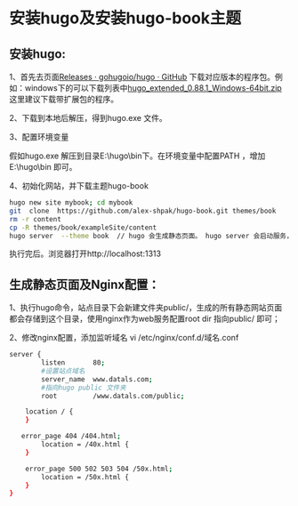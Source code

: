# 安装hugo及安装hugo-book主题 <!-- {docsify-ignore-all} -->

## 安装hugo:

1、首先去页面[Releases · gohugoio/hugo · GitHub](https://github.com/gohugoio/hugo/releases) 下载对应版本的程序包。例如：windows下的可以下载列表中[hugo_extended_0.88.1_Windows-64bit.zip](https://github.com/gohugoio/hugo/releases/download/v0.88.1/hugo_extended_0.88.1_Windows-64bit.zip) 这里建议下载带扩展包的程序。

2、下载到本地后解压，得到hugo.exe 文件。

3、配置环境变量

假如hugo.exe 解压到目录E:\hugo\bin下。在环境变量中配置PATH ，增加 E:\hugo\bin 即可。

4、初始化网站，并下载主题hugo-book

```bash
hugo new site mybook; cd mybook
git  clone  https://github.com/alex-shpak/hugo-book.git themes/book
rm -r content 
cp -R themes/book/exampleSite/content 
hugo server  --theme book  // hugo 会生成静态页面。 hugo server 会启动服务，默认端口：1313
```
执行完后。浏览器打开http://localhost:1313

## 生成静态页面及Nginx配置：

1、执行hugo命令，站点目录下会新建文件夹public/，生成的所有静态网站页面都会存储到这个目录，使用nginx作为web服务配置root dir 指向public/ 即可；

2、修改nginx配置，添加监听域名
vi /etc/nginx/conf.d/域名.conf

```bash
server {
        listen       80;
        #设置站点域名
        server_name  www.datals.com;
        #指向hugo public 文件夹
        root         /www.datals.com/public;

    location / {
    }

   error_page 404 /404.html;
        location = /40x.html {
    }

    error_page 500 502 503 504 /50x.html;
        location = /50x.html {
    }
}
```





